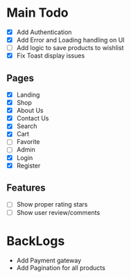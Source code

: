 # Main Todo

- [x] Add Authentication
- [x] Add Error and Loading handling on UI
- [ ] Add logic to save products to wishlist
- [x] Fix Toast display issues

## Pages

- [x] Landing
- [x] Shop
- [x] About Us
- [x] Contact Us
- [x] Search
- [x] Cart
- [ ] Favorite
- [ ] Admin
- [x] Login
- [x] Register

## Features

- [ ] Show proper rating stars
- [ ] Show user review/comments

# BackLogs

- Add Payment gateway
- Add Pagination for all products
